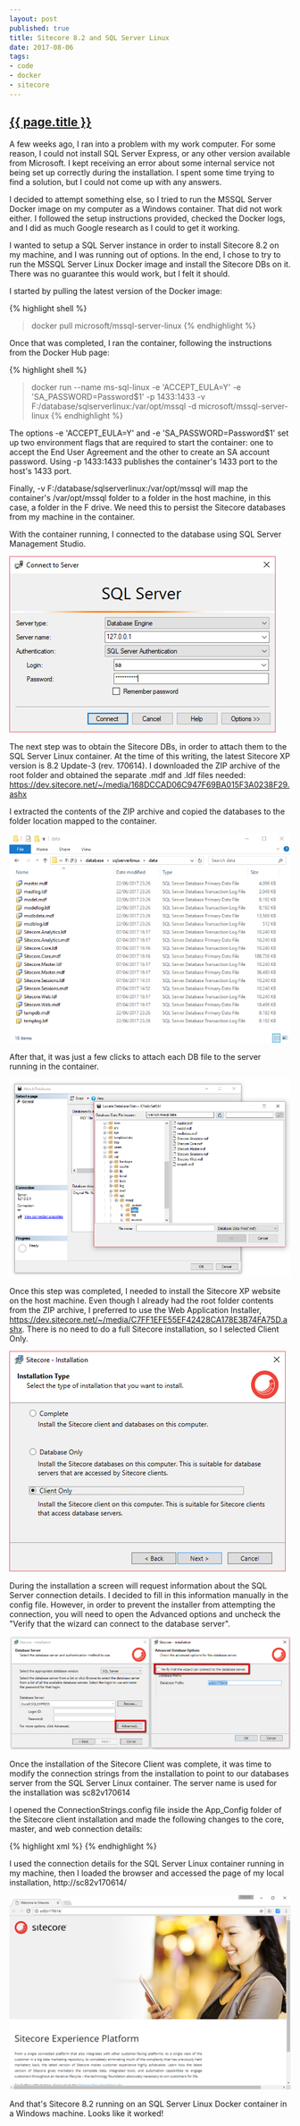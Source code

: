 ```yaml
---
layout: post
published: true
title: Sitecore 8.2 and SQL Server Linux
date: 2017-08-06
tags:
- code
- docker
- sitecore
---
```


<h2 class="article-title">
  <a href="{{ page.url | prepend: site.baseurl }}">{{ page.title }}</a>
</h2>

A few weeks ago, I ran into a problem with my work computer. For some reason, I could not install SQL Server Express, or any other version available from Microsoft. I kept receiving an error about some internal service not being set up correctly during the installation. I spent some time trying to find a solution, but I could not come up with any answers.

I decided to attempt something else, so I tried to run the MSSQL Server Docker image on my computer as a Windows container. That did not work either. I followed the setup instructions provided, checked the Docker logs, and I did as much Google research as I could to get it working.

I wanted to setup a SQL Server instance in order to install Sitecore 8.2 on my machine, and I was running out of options. In the end, I chose to try to run the MSSQL Server Linux Docker image and install the Sitecore DBs on it. There was no guarantee this would work, but I felt it should.

<!--more-->

I started by pulling the latest version of the Docker image:

{% highlight shell %}
> docker pull microsoft/mssql-server-linux
{% endhighlight %}

Once that was completed, I ran the container, following the instructions from the Docker Hub page:

{% highlight shell %}
> docker run --name ms-sql-linux -e 'ACCEPT_EULA=Y' -e 'SA_PASSWORD=Password$1' -p 1433:1433 -v F:/database/sqlserverlinux:/var/opt/mssql -d microsoft/mssql-server-linux
{% endhighlight %}

The options -e 'ACCEPT_EULA=Y' and -e 'SA_PASSWORD=Password$1' set up two environment flags that are required to start the container: one to accept the End User Agreement and the other to create an SA account password.  Using -p 1433:1433 publishes the container's 1433 port to the host's 1433 port.

Finally, -v F:/database/sqlserverlinux:/var/opt/mssql will map the container's /var/opt/mssql folder to a folder in the host machine, in this case, a folder in the F drive. We need this to persist the Sitecore databases from my machine in the container.

With the container running, I connected to the database using SQL Server Management Studio.

<img class="mx-auto d-block img-fluid lazyload" src="/assets/images/170813/ssms.png" />

The next step was to obtain the Sitecore DBs, in order to attach them to the SQL Server Linux container. At the time of this writing, the latest Sitecore XP version is 8.2 Update-3 (rev. 170614). I downloaded the ZIP archive of the root folder and obtained the separate .mdf and .ldf files needed: <a href="https://dev.sitecore.net/~/media/168DCCAD06C947F69BA015F3A0238F29.ashx" alt="Sitecore 8.2 download link">https://dev.sitecore.net/~/media/168DCCAD06C947F69BA015F3A0238F29.ashx</a>

I extracted the contents of the ZIP archive and copied the databases to the folder location mapped to the container.

<img class="mx-auto d-block img-fluid lazyload" src="/assets/images/170813/folder.png" />

After that, it was just a few clicks to attach each DB file to the server running in the container.

<img class="mx-auto d-block img-fluid lazyload" src="/assets/images/170813/attachdb.png" />

Once this step was completed, I needed to install the Sitecore XP website on the host machine. Even though I already had the root folder contents from the ZIP archive, I preferred to use the Web Application Installer, <a href="https://dev.sitecore.net/~/media/C7FF1EFE55EF42428CA178E3B74FA75D.ashx" alt="Sitecore Web Application Installer download link">https://dev.sitecore.net/~/media/C7FF1EFE55EF42428CA178E3B74FA75D.ashx</a>. There is no need to do a full Sitecore installation, so I selected Client Only.

<img class="mx-auto d-block img-fluid lazyload" src="/assets/images/170813/clientinstall.png" />

During the installation a screen will request information about the SQL Server connection details. I decided to fill in this information manually in the config file. However, in order to prevent the installer from attempting the connection, you will need to open the Advanced options and uncheck the "Verify that the wizard can connect to the database server".

<img class="mx-auto d-block img-fluid lazyload" src="/assets/images/170813/databaseinstall.png" />

Once the installation of the Sitecore Client was complete, it was time to modify the connection strings from the installation to point to our databases server from the SQL Server Linux container. The server name is used for the installation was sc82v170614

I opened the ConnectionStrings.config file inside the App_Config folder of the Sitecore client installation and made the following changes to the core, master, and web connection details:

{% highlight xml %}
<add name="core" connectionString="user id=sa;password=Password$1;Data Source=127.0.0.1;Database=Sitecore_Core"/>
<add name="master" connectionString="user id=sa;password=Password$1;Data Source=127.0.0.1;Database=Sitecore_Master"/>
<add name="web" connectionString="user id=sa;password=Password$1;Data Source=127.0.0.1;Database=Sitecore_Web"/>
{% endhighlight %}

I used the connection details for the SQL Server Linux container running in my machine, then I loaded the browser and accessed the page of my local installation, http://sc82v170614/

<img class="mx-auto d-block img-fluid lazyload" src="/assets/images/170813/browser.png" />

And that's Sitecore 8.2 running on an SQL Server Linux Docker container in a Windows machine. Looks like it worked!
